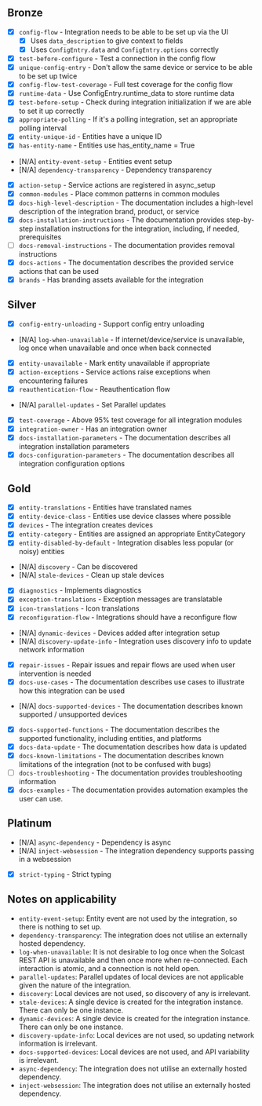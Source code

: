 ## Bronze
- [X] `config-flow` - Integration needs to be able to be set up via the UI
    - [X] Uses `data_description` to give context to fields
    - [X] Uses `ConfigEntry.data` and `ConfigEntry.options` correctly
- [X] `test-before-configure` - Test a connection in the config flow
- [X] `unique-config-entry` - Don't allow the same device or service to be able to be set up twice
- [X] `config-flow-test-coverage` - Full test coverage for the config flow
- [X] `runtime-data` - Use ConfigEntry.runtime_data to store runtime data
- [X] `test-before-setup` - Check during integration initialization if we are able to set it up correctly
- [X] `appropriate-polling` - If it's a polling integration, set an appropriate polling interval
- [X] `entity-unique-id` - Entities have a unique ID
- [X] `has-entity-name` - Entities use has_entity_name = True
- [N/A] `entity-event-setup` - Entities event setup
- [N/A] `dependency-transparency` - Dependency transparency
- [X] `action-setup` - Service actions are registered in async_setup
- [X] `common-modules` - Place common patterns in common modules
- [X] `docs-high-level-description` - The documentation includes a high-level description of the integration brand, product, or service
- [X] `docs-installation-instructions` - The documentation provides step-by-step installation instructions for the integration, including, if needed, prerequisites
- [ ] `docs-removal-instructions` - The documentation provides removal instructions
- [X] `docs-actions` - The documentation describes the provided service actions that can be used
- [X] `brands` - Has branding assets available for the integration

## Silver
- [X] `config-entry-unloading` - Support config entry unloading
- [N/A] `log-when-unavailable` - If internet/device/service is unavailable, log once when unavailable and once when back connected
- [X] `entity-unavailable` - Mark entity unavailable if appropriate
- [X] `action-exceptions` - Service actions raise exceptions when encountering failures
- [X] `reauthentication-flow` - Reauthentication flow
- [N/A] `parallel-updates` - Set Parallel updates
- [X] `test-coverage` - Above 95% test coverage for all integration modules
- [X] `integration-owner` - Has an integration owner
- [X] `docs-installation-parameters` - The documentation describes all integration installation parameters
- [X] `docs-configuration-parameters` - The documentation describes all integration configuration options

## Gold
- [X] `entity-translations` - Entities have translated names
- [X] `entity-device-class` - Entities use device classes where possible
- [X] `devices` - The integration creates devices
- [X] `entity-category` - Entities are assigned an appropriate EntityCategory
- [X] `entity-disabled-by-default` - Integration disables less popular (or noisy) entities
- [N/A] `discovery` - Can be discovered
- [N/A] `stale-devices` - Clean up stale devices
- [X] `diagnostics` - Implements diagnostics
- [X] `exception-translations` - Exception messages are translatable
- [X] `icon-translations` - Icon translations
- [X] `reconfiguration-flow` - Integrations should have a reconfigure flow
- [N/A] `dynamic-devices` - Devices added after integration setup
- [N/A] `discovery-update-info` - Integration uses discovery info to update network information
- [X] `repair-issues` - Repair issues and repair flows are used when user intervention is needed
- [X] `docs-use-cases` - The documentation describes use cases to illustrate how this integration can be used
- [N/A] `docs-supported-devices` - The documentation describes known supported / unsupported devices
- [X] `docs-supported-functions` - The documentation describes the supported functionality, including entities, and platforms
- [X] `docs-data-update` - The documentation describes how data is updated
- [X] `docs-known-limitations` - The documentation describes known limitations of the integration (not to be confused with bugs)
- [ ] `docs-troubleshooting` - The documentation provides troubleshooting information
- [X] `docs-examples` - The documentation provides automation examples the user can use.

## Platinum
- [N/A] `async-dependency` - Dependency is async
- [N/A] `inject-websession` - The integration dependency supports passing in a websession
- [X] `strict-typing` - Strict typing

## Notes on applicability
- `entity-event-setup`: Entity event are not used by the integration, so there is nothing to set up.
- `dependency-transparency`: The integration does not utilise an externally hosted dependency.
- `log-when-unavailable`: It is not desirable to log once when the Solcast REST API is unavailable and then once more when re-connected. Each interaction is atomic, and a connection is not held open.
- `parallel-updates`: Parallel updates of local devices are not applicable given the nature of the integration.
- `discovery`: Local devices are not used, so discovery of any is irrelevant.
- `stale-devices`: A single device is created for the integration instance. There can only be one instance.
- `dynamic-devices`: A single device is created for the integration instance. There can only be one instance.
- `discovery-update-info`: Local devices are not used, so updating network information is irrelevant.
- `docs-supported-devices`: Local devices are not used, and API variability is irrelevant.
- `async-dependency`: The integration does not utilise an externally hosted dependency.
- `inject-websession`: The integration does not utilise an externally hosted dependency.
